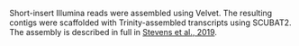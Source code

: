 Short-insert Illumina reads were assembled using Velvet. The resulting contigs were scaffolded with Trinity-assembled transcripts using SCUBAT2. The assembly is described in full in [Stevens et al., 2019](https://pubmed.ncbi.nlm.nih.gov/31007946/).
